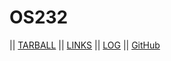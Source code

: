 # OS232

|| [TARBALL](https://os.vlsm.org/Log/prasetyoadii.tar.bz2.txt) || [LINKS](https://github.com/prasetyoadii/os232/blob/master/links.md) || [LOG](https://github.com/prasetyoadii/os232/tree/master/TXT) || [GitHub](https://github.com/prasetyoadii)
